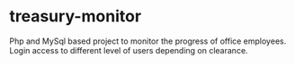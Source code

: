 # treasury-monitor
Php and MySql based project to monitor the progress of office employees. Login access to different level of users depending on clearance.
